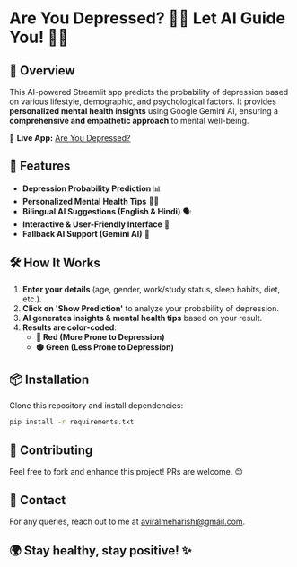 # Are You Depressed? 🤔💭 Let AI Guide You! 🚀🧠

## 🌟 Overview
This AI-powered Streamlit app predicts the probability of depression based on various lifestyle, demographic, and psychological factors. It provides **personalized mental health insights** using Google Gemini AI, ensuring a **comprehensive and empathetic approach** to mental well-being.

🔗 **Live App:** [Are You Depressed?](https://are-you-depressed.streamlit.app/)  

## 🚀 Features
- **Depression Probability Prediction** 📊  
- **Personalized Mental Health Tips** 🧠💡  
- **Bilingual AI Suggestions (English & Hindi)** 🗣️  
- **Interactive & User-Friendly Interface** 🎨  
- **Fallback AI Support (Gemini AI)** 🔄  

## 🛠️ How It Works
1. **Enter your details** (age, gender, work/study status, sleep habits, diet, etc.).
2. **Click on 'Show Prediction'** to analyze your probability of depression.
3. **AI generates insights & mental health tips** based on your result.
4. **Results are color-coded**:
   - **🔴 Red (More Prone to Depression)**
   - **🟢 Green (Less Prone to Depression)**

## 📦 Installation
Clone this repository and install dependencies:
```bash
pip install -r requirements.txt
```
## 🤝 Contributing
Feel free to fork and enhance this project! PRs are welcome. 😊

## 📩 Contact
For any queries, reach out to me at aviralmeharishi@gmail.com.

## **🌍 Stay healthy, stay positive! ✨**
